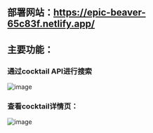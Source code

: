 ## 部署网站：https://epic-beaver-65c83f.netlify.app/
## 主要功能：
### 通过cocktail API进行搜索
![image](https://user-images.githubusercontent.com/47351671/140476918-d51bf1ab-f210-42fe-b88a-c58352f877b9.png)
### 查看cocktail详情页：
![image](https://user-images.githubusercontent.com/47351671/140477190-ab2bca80-73d6-46b7-b066-81ea07550d45.png)
